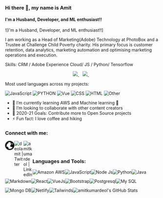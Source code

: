 ### Hi there 👋, my name is Amit
#### I'm a Husband, Developer, and ML enthusiast!!
![I'm a Husband, Developer, and ML enthusiast!!]

I am working as a Head of Marketing(Adobe) Technology at PhotoBox and a Trustee at Challenge Child Poverty charity. His primary focus is customer retention, data analytics, marketing automation and optimising marketing operations and execution.

Skills: CRM / Adobe Experience Cloud/ JS / Python/ Tensorflow


<p align='center'>
  
  <a href="https://www.linkedin.com/in/amitkumardeol/">
    <img src="https://img.shields.io/badge/linkedin-%230077B5.svg?&style=for-the-badge&logo=linkedin&logoColor=white" />
  </a>&nbsp;&nbsp;
  <a href="https://twitter.com/intent/follow?original_referer=https%3A%2F%2Fgithub.com%2Famitkumardeol&screen_name=deolamit">
    <img src="https://img.shields.io/twitter/follow/deolamit?color=1DA1F2&logo=twitter&style=for-the-badge" />        
  </a>&nbsp;&nbsp;
  
</p>

Most used languages across my projects:


![JavaScript](https://img.shields.io/static/v1?style=flat-square&label=%E2%A0%80&color=555&labelColor=%23f1e05a&message=JavaScript%EF%B8%B175.9%25)
![PYTHON](https://img.shields.io/static/v1?style=flat-square&label=%E2%A0%80&color=555&labelColor=%230077B5&message=PYTHON%EF%B8%B19.5%25)
![Vue](https://img.shields.io/static/v1?style=flat-square&label=%E2%A0%80&color=555&labelColor=%232c3e50&message=Vue%EF%B8%B16.7%25)
![CSS](https://img.shields.io/static/v1?style=flat-square&label=%E2%A0%80&color=555&labelColor=%23563d7c&message=CSS%EF%B8%B12.3%25)
![HTML](https://img.shields.io/static/v1?style=flat-square&label=%E2%A0%80&color=555&labelColor=%23e34c26&message=HTML%EF%B8%B12.2%25)
![Other](https://img.shields.io/static/v1?style=flat-square&label=%E2%A0%80&color=555&labelColor=%23ededed&message=Other%EF%B8%B12.4%25)






- 🌱 I’m currently learning AWS and Machine learning 🤣
- 👯 I’m looking to collaborate with other content creators
- 🥅 2020-21 Goals: Contribute more to Open Source projects
- ⚡ Fun fact: I love coffee and hiking


### Connect with me:

[<img align="left" alt="MarketingCloudBlog.com" width="30px" src="https://raw.githubusercontent.com/iconic/open-iconic/master/svg/globe.svg" />][website]
[<img align="left" alt="deolamit | Twitter" width="30px" src="https://cdn.jsdelivr.net/npm/simple-icons@v3/icons/twitter.svg" />][twitter]
[<img align="left" alt="amitkumardeol | LinkedIn" width="30px" src="https://cdn.jsdelivr.net/npm/simple-icons@v3/icons/linkedin.svg" />][linkedin]


<br />
<br />

### Languages and Tools:
<p align='center'>
	<img align="left" alt="Amazon AWS" height="30px" src="https://img.shields.io/badge/Amazon%20AWS-%23232F3E?logo=amazon-aws&logoColor=white&style=for-the-badge" />
	<img align="left" alt="JavaScript" height="30px" src="https://img.shields.io/badge/javascript-%23F7DF1E.svg?&style=flat-square&logo=javascript&logoColor=black&labelColor=black" />
	<img align="left" alt="Node Js" height="30px"  src="https://img.shields.io/badge/node.js%20-%2343853D.svg?&style=for-the-badge&logo=node.js&logoColor=white" />
	<img align="left" alt="Python" height="30px" src="https://img.shields.io/badge/python%20-%2314354C.svg?&style=for-the-badge&logo=python&logoColor=white" />
	<img align="left" alt="Java" height="30px" src="https://img.shields.io/badge/java-%23ED8B00.svg?&style=for-the-badge&logo=java&logoColor=white" />
	<img align="left" alt="Markdown" height="30px" src="https://img.shields.io/badge/markdown-%23000000.svg?&style=for-the-badge&logo=markdown&logoColor=white" />
	<img align="left" alt="React" height="30px" src="https://img.shields.io/badge/react%20-%2320232a.svg?&style=for-the-badge&logo=react&logoColor=%2361DAFB" />
	<img align="left" alt="VueJs" height="30px" src="https://img.shields.io/badge/vuejs%20-%2335495e.svg?&style=for-the-badge&logo=vue.js&logoColor=%234FC08D" />
	<img align="left" alt="Bootstrap" height="30px" src="https://img.shields.io/badge/bootstrap%20-%23563D7C.svg?&style=for-the-badge&logo=bootstrap&logoColor=white" />
	<img align="left" alt="Postgresql" height="30px" src="https://img.shields.io/badge/postgres-%23316192.svg?&style=for-the-badge&logo=postgresql&logoColor=white" />
	<img align="left" alt="My SQL" height="30px" src="https://img.shields.io/badge/mysql-%2300f.svg?&style=for-the-badge&logo=mysql&logoColor=white" />
	<img align="left" alt="Mongo DB" height="30px" src="https://img.shields.io/badge/MongoDB-%234ea94b.svg?&style=for-the-badge&logo=mongodb&logoColor=white" />
	<img align="left" alt="Netlify" height="30px" src="https://img.shields.io/badge/netlify%20-00C7B7.svg?&style=for-the-badge&logo=netlify&logoColor=white" />
	<img align="left" alt="Tailwinds" height="30px" src="https://img.shields.io/badge/tailwindcss%20-%2338B2AC.svg?&style=for-the-badge&logo=tailwind-css&logoColor=white" />

</p>

<p align='center'>
<br/>
<br/>
</p>


<p align='center'>
<img align="left" height="250px" alt="amitkumardeol's GitHub Stats" src="https://github-readme-stats.codestackr.vercel.app/api?username=amitkumardeol&show_icons=true&hide_border=true&count_private=true&theme=radical" />
</p>


[website]: https://marketingcloudblog.com
[twitter]: https://twitter.com/deolamit
[linkedin]: https://linkedin.com/in/amitkumardeol

